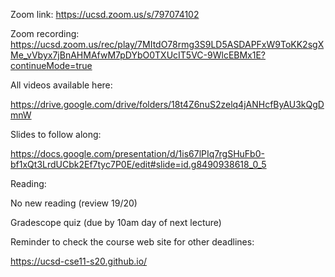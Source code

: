 Zoom link: https://ucsd.zoom.us/s/797074102

Zoom recording: https://ucsd.zoom.us/rec/play/7MItdO78rmg3S9LD5ASDAPFxW9ToKK2sgXMe_vVbyx7jBnAHMAfwM7pDYbO0TXUcIT5VC-9WlcEBMx1E?continueMode=true

All videos available here:

https://drive.google.com/drive/folders/18t4Z6nuS2zelq4jANHcfByAU3kQgDmnW

Slides to follow along:

https://docs.google.com/presentation/d/1is67lPIq7rgSHuFb0-bf1xQt3LrdUCbk2Ef7tyc7P0E/edit#slide=id.g8490938618_0_5

Reading:

No new reading (review 19/20)


Gradescope quiz (due by 10am day of next lecture)



Reminder to check the course web site for other deadlines:

https://ucsd-cse11-s20.github.io/

